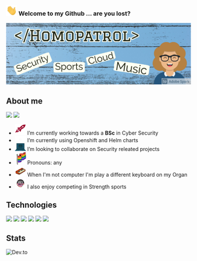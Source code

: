 ### <img src="https://raw.githubusercontent.com/Homopatrol/Homopatrol/master/gif/wave.gif" width="30px"> Welcome to my Github ... are you lost?

<!-- ![alt text](https://{insert your image URL} “add your alt text”)  ![alt text](https://{insert your image URL} “add your alt text”) -->


![Header](https://raw.githubusercontent.com/Homopatrol/Homopatrol/master/readme_header.png "Header")

## About me
<a href="https://www.instagram.com/Homopatrol"><img src="https://img.shields.io/badge/-Homopatrol-00008b?style=flat-square&logo=Instagram&logoColor=white"/></a>
<a href="http://linkedin.com/in/pandora-holladay-b01a241a9"><img src="https://img.shields.io/badge/-Homopatrol-00008b?style=flat-square&logo=Linkedin&logoColor=white"/></a>

- <img src="https://raw.githubusercontent.com/Homopatrol/Homopatrol/master/gif/dmu.gif" width="30px"> I’m currently working towards a **BSc** in Cyber Security 
- <img src="https://raw.githubusercontent.com/Homopatrol/Homopatrol/master/gif/cloud.gif" width="30px"> I’m currently using Openshift and Helm charts
- <img src="https://raw.githubusercontent.com/Homopatrol/Homopatrol/master/gif/computer.gif" width="30px"> I’m looking to collaborate on Security releated projects
- <img src="https://raw.githubusercontent.com/Homopatrol/Homopatrol/master/gif/flag.gif" width="30px"> Pronouns: any
- <img src="https://raw.githubusercontent.com/Homopatrol/Homopatrol/master/gif/keyboard.gif" width="30px"> When I'm not computer I'm play a different keyboard on my Organ 
- <img src="https://raw.githubusercontent.com/Homopatrol/Homopatrol/master/gif/kfkf.gif" width="30px"> I also enjoy competing in Strength sports 
                                        
<!-- ![Quote](https://github-readme-quotes.herokuapp.com/quote?quoteCategory=life&theme=tokyonight&animation=default&layout=samuel&font=default) -->
                                               
## Technologies

![](https://img.shields.io/badge/OS-Linux-informational?style=flat&logo=linux&logoColor=white&color=00008b)
![](https://img.shields.io/badge/Code-Python-informational?style=flat&logo=python&logoColor=white&color=00008b)
![](https://img.shields.io/badge/Shell-Bash-informational?style=flat&logo=gnu-bash&logoColor=white&color=00008b)
![](https://img.shields.io/badge/Tools-Docker-informational?style=flat&logo=docker&logoColor=white&color=00008b)
![](https://img.shields.io/badge/Tools-Kubernetes-informational?style=flat&logo=kubernetes&logoColor=white&color=00008b)
![](https://img.shields.io/badge/Tools-Red_Hat_OpenShift-informational?style=flat&logo=red-hat-open-shift&logoColor=white&color=00008b)
 
## Stats

![Dev.to](https://github-readme-stats.vercel.app/api?username=Homopatrol&show_icons=true&theme=tokyonight)

<!--
**Homopatrol/Homopatrol** is a ✨ _special_ ✨ repository because its `README.md` (this file) appears on your GitHub profile.

Here are some ideas to get you started:

- 🔭 I’m currently working on...
- 🌱 I’m currently learning about Openshift and Helm charts
- 👯 I’m looking to collaborate on ...
- 🤔 I’m looking for help with ...
- 💬 Ask me about ...
- 📫 How to reach me: PandoraH@protonmail.com
- 😄 Pronouns: any
- ⚡ Fun fact: ...
-->
